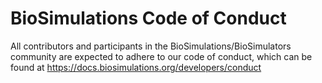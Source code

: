# BioSimulations Code of Conduct

All contributors and participants in the BioSimulations/BioSimulators community are expected to adhere to our code of conduct, which can be found at https://docs.biosimulations.org/developers/conduct
